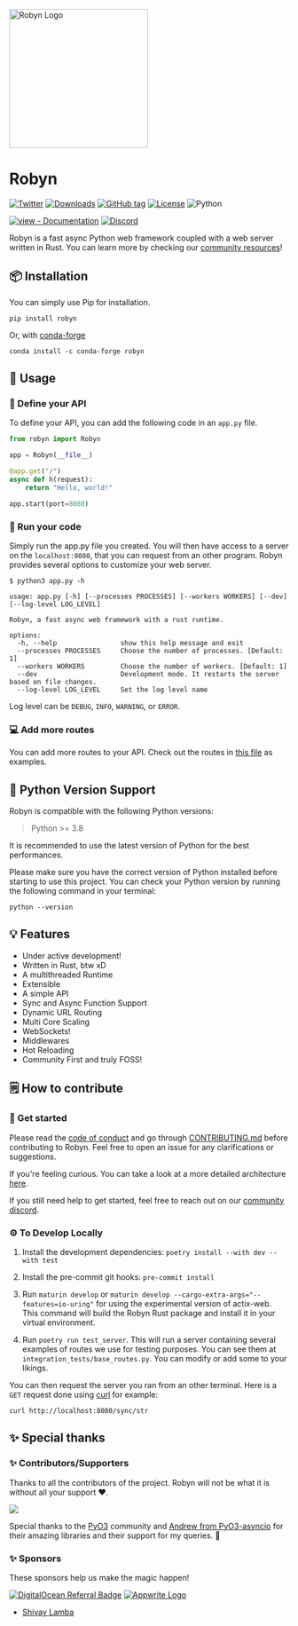 <img alt="Robyn Logo" src="https://user-images.githubusercontent.com/29942790/140995889-5d91dcff-3aa7-4cfb-8a90-2cddf1337dca.png" width="250" />

# Robyn

[![Twitter](https://badgen.net/badge/icon/twitter?icon=twitter&label)](https://twitter.com/robyn_oss)
[![Downloads](https://static.pepy.tech/personalized-badge/robyn?period=total&units=international_system&left_color=grey&right_color=blue&left_text=Downloads)](https://pepy.tech/project/robyn)
[![GitHub tag](https://img.shields.io/github/tag/sansyrox/robyn?include_prereleases=&sort=semver&color=black)](https://github.com/sansyrox/robyn/releases/)
[![License](https://img.shields.io/badge/License-BSD_2.0-black)](#license)
![Python](https://img.shields.io/badge/Support-Version%20%E2%89%A5%203.8-brightgreen)

[![view - Documentation](https://img.shields.io/badge/view-Documentation-blue?style=for-the-badge)](https://sparckles.cloud/Robyn/#/)
[![Discord](https://img.shields.io/discord/999782964143603713?label=discord&logo=discord&logoColor=white&style=for-the-badge&color=blue)](https://discord.gg/rkERZ5eNU8)

Robyn is a fast async Python web framework coupled with a web server written in Rust. You can learn more by checking our [community resources](https://sparckles.cloud/Robyn/#/community-resources)!

## 📦 Installation

You can simply use Pip for installation.

```
pip install robyn
```

Or, with [conda-forge](https://conda-forge.org/)

```
conda install -c conda-forge robyn
```

## 🤔 Usage

### 🚀 Define your API

To define your API, you can add the following code in an `app.py` file.

```python
from robyn import Robyn

app = Robyn(__file__)

@app.get("/")
async def h(request):
    return "Hello, world!"

app.start(port=8080)
```

### 🏃 Run your code

Simply run the app.py file you created. You will then have access to a server on the `localhost:8080`, that you can request from an other program. Robyn provides several options to customize your web server.

```
$ python3 app.py -h

usage: app.py [-h] [--processes PROCESSES] [--workers WORKERS] [--dev] [--log-level LOG_LEVEL]

Robyn, a fast async web framework with a rust runtime.

options:
  -h, --help                show this help message and exit
  --processes PROCESSES     Choose the number of processes. [Default: 1]
  --workers WORKERS         Choose the number of workers. [Default: 1]
  --dev                     Development mode. It restarts the server based on file changes.
  --log-level LOG_LEVEL     Set the log level name
```

Log level can be `DEBUG`, `INFO`, `WARNING`, or `ERROR`.

### 💻 Add more routes

You can add more routes to your API. Check out the routes in [this file](https://github.com/sansyrox/robyn/blob/main/integration_tests/base_routes.py) as examples.

## 🐍 Python Version Support

Robyn is compatible with the following Python versions:

> Python >= 3.8

It is recommended to use the latest version of Python for the best performances.

Please make sure you have the correct version of Python installed before starting to use
this project. You can check your Python version by running the following command in your
terminal:

```
python --version

```

## 💡 Features

- Under active development!
- Written in Rust, btw xD
- A multithreaded Runtime
- Extensible
- A simple API
- Sync and Async Function Support
- Dynamic URL Routing
- Multi Core Scaling
- WebSockets!
- Middlewares
- Hot Reloading
- Community First and truly FOSS!

## 🗒️ How to contribute

### 🏁 Get started

Please read the [code of conduct](https://github.com/sansyrox/robyn/blob/main/CODE_OF_CONDUCT.md) and go through [CONTRIBUTING.md](https://github.com/sansyrox/robyn/blob/main/CONTRIBUTING.md) before contributing to Robyn.
Feel free to open an issue for any clarifications or suggestions.

If you're feeling curious. You can take a look at a more detailed architecture [here](https://sparckles.cloud/Robyn/#/architecture).

If you still need help to get started, feel free to reach out on our [community discord](https://discord.gg/rkERZ5eNU8).

### ⚙️ To Develop Locally

1. Install the development dependencies: `poetry install --with dev --with test`

2. Install the pre-commit git hooks: `pre-commit install`

3. Run `maturin develop` or `maturin develop --cargo-extra-args="--features=io-uring"` for using the experimental version of actix-web. This command will build the Robyn Rust package and install it in your virtual environment.

4. Run `poetry run test_server`. This will run a server containing several examples of routes we use for testing purposes. You can see them at `integration_tests/base_routes.py`. You can modify or add some to your likings.

You can then request the server you ran from an other terminal. Here is a `GET` request done using [curl](https://curl.se/) for example:
```
curl http://localhost:8080/sync/str
```

## ✨ Special thanks

### ✨ Contributors/Supporters

Thanks to all the contributors of the project. Robyn will not be what it is without all your support :heart:.

<a href="https://github.com/sansyrox/robyn/graphs/contributors">
  <img src="https://contrib.rocks/image?repo=sansyrox/robyn" />
</a>

Special thanks to the [PyO3](https://pyo3.rs/v0.13.2/) community and [Andrew from PyO3-asyncio](https://github.com/awestlake87/pyo3-asyncio) for their amazing libraries and their support for my queries. 💖

### ✨ Sponsors

These sponsors help us make the magic happen!

[![DigitalOcean Referral Badge](https://web-platforms.sfo2.cdn.digitaloceanspaces.com/WWW/Badge%201.svg)](https://www.digitalocean.com/?refcode=3f2b9fd4968d&utm_campaign=Referral_Invite&utm_medium=Referral_Program&utm_source=badge)
[![Appwrite Logo](https://avatars.githubusercontent.com/u/25003669?s=105&v=1)](https://github.com/appwrite)

- [Shivay Lamba](https://github.com/shivaylamba)

